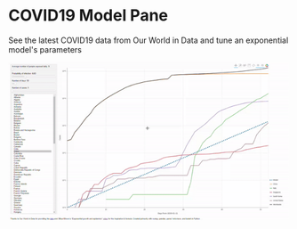 # COVID19 Model Pane
See the latest COVID19 data from Our World in Data and tune an exponential model's parameters

![Animation](https://raw.githubusercontent.com/ahuang11/covid19-model-pane/master/covid19-model-pane.gif)
